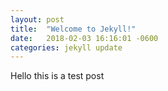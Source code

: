 ```yaml
---
layout: post
title:  "Welcome to Jekyll!"
date:   2018-02-03 16:16:01 -0600
categories: jekyll update
---
```


Hello this is a test post
